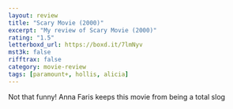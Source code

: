 ```yaml
---
layout: review
title: "Scary Movie (2000)"
excerpt: "My review of Scary Movie (2000)"
rating: "1.5"
letterboxd_url: https://boxd.it/7lmNyv
mst3k: false
rifftrax: false
category: movie-review
tags: [paramount+, hollis, alicia]
---
```


Not that funny! Anna Faris keeps this movie from being a total slog
